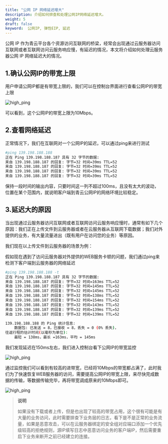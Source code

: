 ```yaml
---
title: "公网 IP 网络延迟增大"
description: 介绍如何排查和处理公网IP网络延迟增大。
weight: 5
draft: false
keyword:  公网IP, 弹性EIP, 延迟
---
```


公网 IP 作为青云平台各个资源访问互联网的桥梁，经常会出现通过云服务器访问互联网或者互联网访问云服务响应慢，有延迟的情况，本文将介绍如何处理云服务器公网 IP 网络延迟大的情况。

## 1.确认公网IP的带宽上限

用户申请公网IP都是有带宽上限的，我们可以在控制台界面进行查看公网IP的带宽上限

![high_ping](../../_images/high_ping1.png)

可以看到，这个公网IP的带宽上限为10Mbps。

## 2.查看网络延迟

正常情况下，我们在互联网对一个公网IP的延迟，可以通过ping来进行测试
```bash
#ping 139.198.188.188
正在 Ping 139.198.188.187 具有 32 字节的数据:
来自 139.198.188.187 的回复: 字节=32 时间=39ms TTL=52
来自 139.198.188.187 的回复: 字节=32 时间=39ms TTL=52
来自 139.198.188.187 的回复: 字节=32 时间=39ms TTL=52
来自 139.198.188.187 的回复: 字节=32 时间=39ms TTL=52
```

保持一段时间的输出内容，只要时间这一列不超过100ms，且没有太大的波动，位置在某个范围内，就说明客户端到青云公网IP的网络环境比较稳定。

## 3.延迟大的原因

当出现通过云服务器访问互联网或者互联网访问云服务响应慢时，通常有如下几个原因：我们正在上传文件到云服务器或者在云服务器从互联网下载数据；我们对外提供的业务，有大量流量进出（既有用户在访问您的业务）等原因。

我们现在以上传文件到云服务器的场景为例：

假如现在遇到了访问云服务器对外提供的WEB服务卡顿的问题，我们通过ping来检测下客户端到云服务器的网络延迟
```bash
#ping 139.198.188.188 -t
正在 Ping 139.198.188.187 具有 32 字节的数据:
来自 139.198.188.187 的回复: 字节=32 时间=163ms TTL=52
来自 139.198.188.187 的回复: 字节=32 时间=145ms TTL=52
来自 139.198.188.187 的回复: 字节=32 时间=145ms TTL=52
来自 139.198.188.187 的回复: 字节=32 时间=138ms TTL=52
来自 139.198.188.187 的回复: 字节=32 时间=154ms TTL=52
来自 139.198.188.187 的回复: 字节=32 时间=143ms TTL=52
来自 139.198.188.187 的回复: 字节=32 时间=139ms TTL=52
来自 139.198.188.187 的回复: 字节=32 时间=139ms TTL=52

139.198.188.188 的 Ping 统计信息:
    数据包: 已发送 = 8，已接收 = 8，丢失 = 0 (0% 丢失)，
往返行程的估计时间(以毫秒为单位):
    最短 = 138ms，最长 =163ms，平均 = 145ms
```

我们发现延迟在150ms左右，我们进入控制台看下公网IP的带宽监控

![high_ping](../../_images/high_ping2.png)

通过监控我们可以看到有较高的进带宽，已经将10Mbps的带宽都占满了，此时我们为了快速恢复WEB服务器的访问，需要提高公网IP的带宽上限，来尽快完成数据的传输，等数据传输完毕，再将带宽调成原来的10Mbps即可。

![high_ping](../../_images/high_ping3.png)

>**说明**
>
>如果没有下载或者上传，但是也出现了较高的带宽占用，这个很有可能是有大量的业务访问，此时需要排查下业务层的日志，看下是不是正常的业务流量，如果是恶意攻击，可以在云服务器绑定的安全组对应端口添加一个优先级较高的拒绝规则，源IP填写日志中恶意访问业务的客户端IP，然后需要重启下业务来断开之前已经建立的连接。